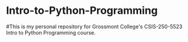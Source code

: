 # Intro-to-Python-Programming

#This is my personal repository for Grossmont College's CSIS-250-5523 Intro to Python Programming course.
